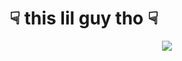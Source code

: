 # &#9759; this lil guy tho &#9759;

<div style="text-align: center">
  <img src="http://aaronstacy.com/anderson-davids-growth-chart/img/dat-sleeping-face-tho.jpg" />
</div>
